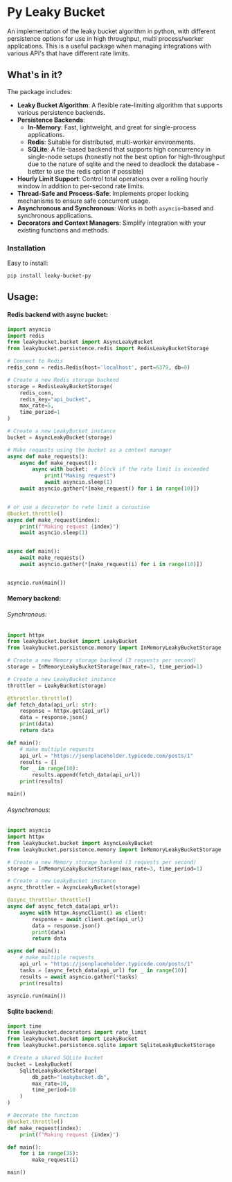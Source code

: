 # Py Leaky Bucket

An implementation of the leaky bucket algorithm in python, with different persistence options for use in high throughput, multi process/worker applications. This is a useful package when managing integrations with various API's that have different rate limits.



## What's in it?

The package includes:

- **Leaky Bucket Algorithm**: A flexible rate-limiting algorithm that supports various persistence backends.
- **Persistence Backends**:
  - **In-Memory**: Fast, lightweight, and great for single-process applications.
  - **Redis**: Suitable for distributed, multi-worker environments.
  - **SQLite**: A file-based backend that supports high concurrency in single-node setups (honestly not the best option for high-throughput due to the nature of sqlite and the need to deadlock the database - better to use the redis option if possible)
- **Hourly Limit Support**: Control total operations over a rolling hourly window in addition to per-second rate limits.
- **Thread-Safe and Process-Safe**: Implements proper locking mechanisms to ensure safe concurrent usage.
- **Asynchronous and Synchronous**: Works in both `asyncio`-based and synchronous applications.
- **Decorators and Context Managers**: Simplify integration with your existing functions and methods.



### Installation

Easy to install:

```
pip install leaky-bucket-py
```



## Usage:



#### Redis backend with async bucket:

```python
import asyncio
import redis
from leakybucket.bucket import AsyncLeakyBucket
from leakybucket.persistence.redis import RedisLeakyBucketStorage

# Connect to Redis
redis_conn = redis.Redis(host='localhost', port=6379, db=0)

# Create a new Redis storage backend
storage = RedisLeakyBucketStorage(
    redis_conn,
    redis_key="api_bucket",
    max_rate=5,
    time_period=1
)

# Create a new LeakyBucket instance
bucket = AsyncLeakyBucket(storage)

# Make requests using the bucket as a context manager
async def make_requests():
    async def make_request():
        async with bucket:  # block if the rate limit is exceeded
            print("Making request")
            await asyncio.sleep(1)
    await asyncio.gather(*[make_request() for i in range(10)])


# or use a decorator to rate limit a coroutine
@bucket.throttle()
async def make_request(index):
    print(f"Making request {index}")
    await asyncio.sleep(1)


async def main():
    await make_requests()
    await asyncio.gather(*[make_request(i) for i in range(10)])


asyncio.run(main())
```



#### Memory backend:

###### Synchronous:

```python
import httpx
from leakybucket.bucket import LeakyBucket
from leakybucket.persistence.memory import InMemoryLeakyBucketStorage

# Create a new Memory storage backend (3 requests per second)
storage = InMemoryLeakyBucketStorage(max_rate=3, time_period=1)

# Create a new LeakyBucket instance
throttler = LeakyBucket(storage)

@throttler.throttle()
def fetch_data(api_url: str):
    response = httpx.get(api_url)
    data = response.json()
    print(data)
    return data

def main():
    # make multiple requests
    api_url = "https://jsonplaceholder.typicode.com/posts/1"
    results = []
    for _ in range(10):
        results.append(fetch_data(api_url))
    print(results)

main()

```

###### Asynchronous:

```python
import asyncio
import httpx
from leakybucket.bucket import AsyncLeakyBucket
from leakybucket.persistence.memory import InMemoryLeakyBucketStorage

# Create a new Memory storage backend (3 requests per second)
storage = InMemoryLeakyBucketStorage(max_rate=3, time_period=1)

# Create a new LeakyBucket instance
async_throttler = AsyncLeakyBucket(storage)

@async_throttler.throttle()
async def async_fetch_data(api_url):
    async with httpx.AsyncClient() as client:
        response = await client.get(api_url)
        data = response.json()
        print(data)
        return data

async def main():
    # make multiple requests
    api_url = "https://jsonplaceholder.typicode.com/posts/1"
    tasks = [async_fetch_data(api_url) for _ in range(10)]
    results = await asyncio.gather(*tasks)
    print(results)

asyncio.run(main())

```



#### Sqlite backend:

```python
import time
from leakybucket.decorators import rate_limit
from leakybucket.bucket import LeakyBucket
from leakybucket.persistence.sqlite import SqliteLeakyBucketStorage

# Create a shared SQLite bucket
bucket = LeakyBucket(
    SqliteLeakyBucketStorage(
        db_path="leakybucket.db", 
        max_rate=10, 
        time_period=10
    )
)

# Decorate the function
@bucket.throttle()
def make_request(index):
    print(f"Making request {index}")

def main():
    for i in range(35):
        make_request(i)

main()

```




